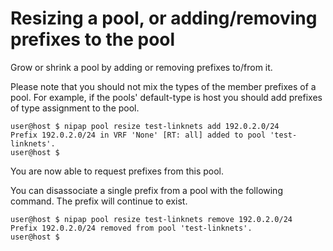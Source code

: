 # Resizing a pool, or adding/removing prefixes to the pool
Grow or shrink a pool by adding or removing prefixes to/from it.

Please note that you should not mix the types of the member prefixes of a pool.
For example, if the pools' default-type is host you should add prefixes of type
assignment to the pool.

```
user@host $ nipap pool resize test-linknets add 192.0.2.0/24
Prefix 192.0.2.0/24 in VRF 'None' [RT: all] added to pool 'test-linknets'.
user@host $
```

You are now able to request prefixes from this pool.

You can disassociate a single prefix from a pool with the following command. The prefix will continue to exist.
```
user@host $ nipap pool resize test-linknets remove 192.0.2.0/24
Prefix 192.0.2.0/24 removed from pool 'test-linknets'.
user@host $
```

